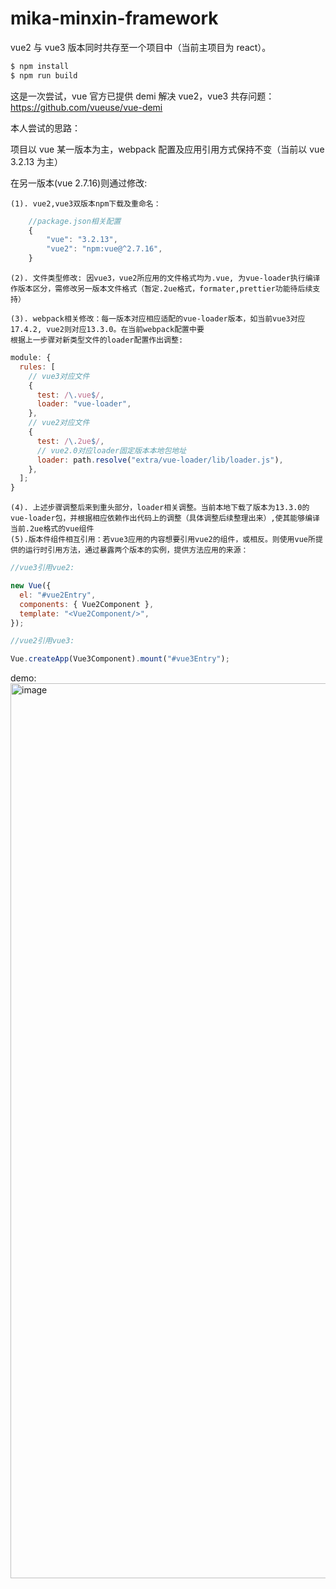 # mika-minxin-framework

vue2 与 vue3 版本同时共存至一个项目中（当前主项目为 react）。

```bash
$ npm install
$ npm run build
```

<!-- why do this -->

这是一次尝试，vue 官方已提供 demi 解决 vue2，vue3 共存问题：<a href="https://github.com/vueuse/vue-demi">https://github.com/vueuse/vue-demi</a>

本人尝试的思路：

项目以 vue 某一版本为主，webpack 配置及应用引用方式保持不变（当前以 vue 3.2.13 为主）

在另一版本(vue 2.7.16)则通过修改:

    (1). vue2,vue3双版本npm下载及重命名：

```js
    //package.json相关配置
    {
        "vue": "3.2.13",
        "vue2": "npm:vue@^2.7.16",
    }
```

    (2). 文件类型修改: 因vue3，vue2所应用的文件格式均为.vue, 为vue-loader执行编译作版本区分，需修改另一版本文件格式（暂定.2ue格式，formater,prettier功能待后续支持）

    (3). webpack相关修改：每一版本对应相应适配的vue-loader版本，如当前vue3对应17.4.2, vue2则对应13.3.0。在当前webpack配置中要
    根据上一步骤对新类型文件的loader配置作出调整:

```js
module: {
  rules: [
    // vue3对应文件
    {
      test: /\.vue$/,
      loader: "vue-loader",
    },
    // vue2对应文件
    {
      test: /\.2ue$/,
      // vue2.0对应loader固定版本本地包地址
      loader: path.resolve("extra/vue-loader/lib/loader.js"),
    },
  ];
}
```

    (4). 上述步骤调整后来到重头部分，loader相关调整。当前本地下载了版本为13.3.0的vue-loader包，并根据相应依赖作出代码上的调整（具体调整后续整理出来）,使其能够编译当前.2ue格式的vue组件
    (5).版本件组件相互引用：若vue3应用的内容想要引用vue2的组件，或相反。则使用vue所提供的运行时引用方法，通过暴露两个版本的实例，提供方法应用的来源：

```js
//vue3引用vue2:

new Vue({
  el: "#vue2Entry",
  components: { Vue2Component },
  template: "<Vue2Component/>",
});

//vue2引用vue3:

Vue.createApp(Vue3Component).mount("#vue3Entry");
```

demo:
<img width="1432" alt="image" src="https://github.com/user-attachments/assets/248aa21b-e05b-4069-bab7-daaf3519d94c">
